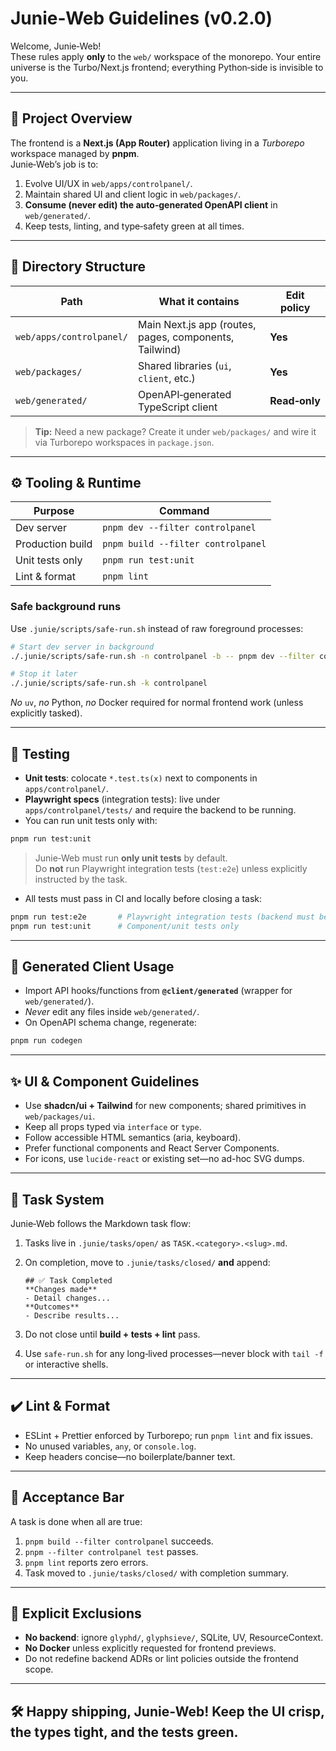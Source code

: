 # Junie‑Web Guidelines (v0.2.0)

Welcome, Junie‑Web!  
These rules apply **only** to the `web/` workspace of the monorepo. Your entire universe is the Turbo/Next.js frontend;
everything Python‑side is invisible to you.

---

## 🧠 Project Overview

The frontend is a **Next.js (App Router)** application living in a *Turborepo* workspace managed by **pnpm**.  
Junie‑Web’s job is to:

1. Evolve UI/UX in `web/apps/controlpanel/`.
2. Maintain shared UI and client logic in `web/packages/`.
3. **Consume (never edit) the auto‑generated OpenAPI client** in `web/generated/`.
4. Keep tests, linting, and type‑safety green at all times.

---

## 📁 Directory Structure

| Path                     | What it contains                                       | Edit policy   |
|--------------------------|--------------------------------------------------------|---------------|
| `web/apps/controlpanel/` | Main Next.js app (routes, pages, components, Tailwind) | **Yes**       |
| `web/packages/`          | Shared libraries (`ui`, `client`, etc.)                | **Yes**       |
| `web/generated/`         | OpenAPI‑generated TypeScript client                    | **Read‑only** |

> **Tip:** Need a new package? Create it under `web/packages/` and wire it via Turborepo workspaces in `package.json`.

---

## ⚙️ Tooling & Runtime

| Purpose          | Command                            |
|------------------|------------------------------------|
| Dev server       | `pnpm dev --filter controlpanel`   |
| Production build | `pnpm build --filter controlpanel` |
| Unit tests only  | `pnpm run test:unit`               |
| Lint & format    | `pnpm lint`                        |

### Safe background runs

Use `.junie/scripts/safe-run.sh` instead of raw foreground processes:

```bash
# Start dev server in background
./.junie/scripts/safe-run.sh -n controlpanel -b -- pnpm dev --filter controlpanel

# Stop it later
./.junie/scripts/safe-run.sh -k controlpanel
```

*No* `uv`, *no* Python, *no* Docker required for normal frontend work (unless explicitly tasked).

---

## 🧪 Testing

- **Unit tests**: colocate `*.test.ts(x)` next to components in `apps/controlpanel/`.
- **Playwright specs** (integration tests): live under `apps/controlpanel/tests/` and require the backend to be running.
- You can run unit tests only with:

```bash
pnpm run test:unit
```

> Junie‑Web must run **only unit tests** by default.  
> Do **not** run Playwright integration tests (`test:e2e`) unless explicitly instructed by the task.

- All tests must pass in CI and locally before closing a task:

```bash
pnpm run test:e2e       # Playwright integration tests (backend must be running)
pnpm run test:unit      # Component/unit tests only
```

---

## 🧱 Generated Client Usage

- Import API hooks/functions from **`@client/generated`** (wrapper for `web/generated/`).
- *Never* edit any files inside `web/generated/`.
- On OpenAPI schema change, regenerate:

```bash
pnpm run codegen
```

---

## ✨ UI & Component Guidelines

- Use **shadcn/ui + Tailwind** for new components; shared primitives in `web/packages/ui`.
- Keep all props typed via `interface` or `type`.
- Follow accessible HTML semantics (aria, keyboard).
- Prefer functional components and React Server Components.
- For icons, use `lucide-react` or existing set—no ad-hoc SVG dumps.

---

## 📓 Task System

Junie‑Web follows the Markdown task flow:

1. Tasks live in `.junie/tasks/open/` as `TASK.<category>.<slug>.md`.
2. On completion, move to `.junie/tasks/closed/` **and** append:

   ```
   ## ✅ Task Completed
   **Changes made**
   - Detail changes...
   **Outcomes**
   - Describe results...
   ```

3. Do not close until **build + tests + lint** pass.
4. Use `safe-run.sh` for any long‑lived processes—never block with `tail -f` or interactive shells.

---

## ✔️ Lint & Format

- ESLint + Prettier enforced by Turborepo; run `pnpm lint` and fix issues.
- No unused variables, `any`, or `console.log`.
- Keep headers concise—no boilerplate/banner text.

---

## 🚦 Acceptance Bar

A task is done when all are true:

1. `pnpm build --filter controlpanel` succeeds.
2. `pnpm --filter controlpanel test` passes.
3. `pnpm lint` reports zero errors.
4. Task moved to `.junie/tasks/closed/` with completion summary.

---

## 🛑 Explicit Exclusions

- **No backend**: ignore `glyphd/`, `glyphsieve/`, SQLite, UV, ResourceContext.
- **No Docker** unless explicitly requested for frontend previews.
- Do not redefine backend ADRs or lint policies outside the frontend scope.

---

## 🛠 Happy shipping, Junie‑Web! Keep the UI crisp, the types tight, and the tests green.
